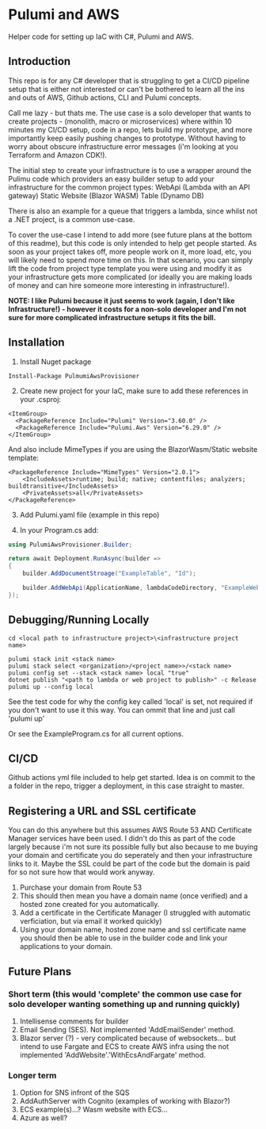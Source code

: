 # Pulumi and AWS 
Helper code for setting up IaC with C#, Pulumi and AWS.

## Introduction
This repo is for any C# developer that is struggling to get a CI/CD pipeline setup that is either not interested or can't be bothered to learn all the ins and outs of AWS, Github actions, CLI and Pulumi concepts.

Call me lazy - but thats me. The use case is a solo developer that wants to create projects - (monolith, macro or microservices) where within 10 minutes my CI/CD setup, code in a repo, lets build my prototype, and more importantly keep easily pushing changes to prototype.
Without having to worry about obscure infrastructure error messages (i'm looking at you Terraform and Amazon CDK!).

The initial step to create your infrastructure is to use a wrapper around the Pulimu code which providers an easy builder setup to add your infrastructure for the common project types:
WebApi (Lambda with an API gateway)
Static Website (Blazor WASM)
Table (Dynamo DB)

There is also an example for a queue that triggers a lambda, since whilst not a .NET project, is a common use-case.

To cover the use-case I intend to add more (see future plans at the bottom of this readme), but this code is only intended to help get people started. As soon as your project takes off, more people work on it, more load, etc, you will likely need to spend more time on this.
In that scenario, you can simply lift the code from project type template you were using and modify it as your infrastructure gets more complicated (or ideally you are making loads of money and can hire someone more interesting in infrastructure!).

**NOTE: I like Pulumi because it just seems to work (again, I don't like Infrastructure!) - however it costs for a non-solo developer and I'm not sure for more complicated infrastructure setups it fits the bill.**

## Installation
1. Install Nuget package
```
Install-Package PulmumiAwsProvisioner
```

2. Create new project for your IaC, make sure to add these references in your .csproj:
```
<ItemGroup>
  <PackageReference Include="Pulumi" Version="3.60.0" />
  <PackageReference Include="Pulumi.Aws" Version="6.29.0" />
</ItemGroup>
```

And also include MimeTypes if you are using the BlazorWasm/Static website template:
```
<PackageReference Include="MimeTypes" Version="2.0.1">
    <IncludeAssets>runtime; build; native; contentfiles; analyzers; buildtransitive</IncludeAssets>
    <PrivateAssets>all</PrivateAssets>
</PackageReference>
```

3. Add Pulumi.yaml file (example in this repo)

4. In your Program.cs add:
```csharp
using PulumiAwsProvisioner.Builder;

return await Deployment.RunAsync(builder =>
{
    builder.AddDocumentStroage("ExampleTable", "Id");

    builder.AddWebApi(ApplicationName, lambdaCodeDirectory, "ExampleWebApi");
});
```

## Debugging/Running Locally
```console
cd <local path to infrastructure project>\<infrastructure project name>

pulumi stack init <stack name>
pulumi stack select <organization>/<project name>>/<stack name>
pulumi config set --stack <stack name> local "true"
dotnet publish "<path to lambda or web project to publish>" -c Release
pulumi up --config local
```

See the test code for why the config key called 'local' is set, not required if you don't want to use it this way. You can ommit that line and just call 'pulumi up'

Or see the ExampleProgram.cs for all current options.

## CI/CD
Github actions yml file included to help get started. Idea is on commit to the a folder in the repo, trigger a deployment, in this case straight to master.

## Registering a URL and SSL certificate
You can do this anywhere but this assumes AWS Route 53 AND Certificate Manager services have been used.
I didn't do this as part of the code largely because i'm not sure its possible fully but also because to me buying your domain and certificate you do seperately and then your infrastructure links
to it. Maybe the SSL could be part of the code but the domain is paid for so not sure how that would work anyway.

1) Purchase your domain from Route 53
2) This should then mean you have a domain name (once verified) and a hosted zone created for you automatically.
3) Add a certificate in the Certificate Manager (I struggled with automatic verficiation, but via email it worked quickly)
4) Using your domain name, hosted zone name and ssl certificate name you should then be able to use in the builder code and link your applications to your domain.

## Future Plans
### Short term (this would 'complete' the common use case for solo developer wanting something up and running quickly)
1) Intellisense comments for builder
2) Email Sending (SES). Not implemented 'AddEmailSender' method.
3) Blazor server (?) - very complicated because of websockets... but intend to use Fargate and ECS to create AWS infra using the not implemented 'AddWebsite'.'WithEcsAndFargate' method.

### Longer term
1) Option for SNS infront of the SQS
2) AddAuthServer with Cognito (examples of working with Blazor?)
3) ECS example(s)...? Wasm website with ECS...
4) Azure as well?